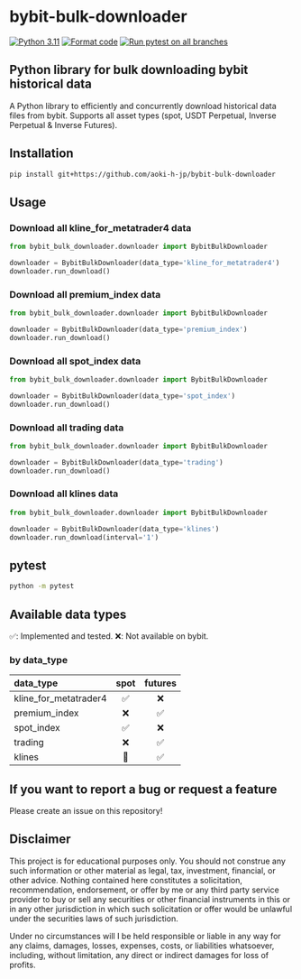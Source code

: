 # bybit-bulk-downloader

[![Python 3.11](https://img.shields.io/badge/python-3.11-blue.svg)](https://www.python.org/downloads/release/python-3110//)
[![Format code](https://github.com/aoki-h-jp/bybit-bulk-downloader/actions/workflows/Formatter.yml/badge.svg)](https://github.com/aoki-h-jp/bybit-bulk-downloader/actions/workflows/Formatter.yml)
[![Run pytest on all branches](https://github.com/aoki-h-jp/bybit-bulk-downloader/actions/workflows/pytest.yaml/badge.svg)](https://github.com/aoki-h-jp/bybit-bulk-downloader/actions/workflows/pytest.yaml)

## Python library for bulk downloading bybit historical data

A Python library to efficiently and concurrently download historical data files from bybit. Supports all asset types (spot, USDT Perpetual, Inverse Perpetual &amp; Inverse Futures).

## Installation

```bash
pip install git+https://github.com/aoki-h-jp/bybit-bulk-downloader
```

## Usage

### Download all kline_for_metatrader4 data

```python
from bybit_bulk_downloader.downloader import BybitBulkDownloader

downloader = BybitBulkDownloader(data_type='kline_for_metatrader4')
downloader.run_download()
```

### Download all premium_index data

```python
from bybit_bulk_downloader.downloader import BybitBulkDownloader

downloader = BybitBulkDownloader(data_type='premium_index')
downloader.run_download()
```

### Download all spot_index data

```python
from bybit_bulk_downloader.downloader import BybitBulkDownloader

downloader = BybitBulkDownloader(data_type='spot_index')
downloader.run_download()
```

### Download all trading data

```python
from bybit_bulk_downloader.downloader import BybitBulkDownloader

downloader = BybitBulkDownloader(data_type='trading')
downloader.run_download()
```

### Download all klines data

```python
from bybit_bulk_downloader.downloader import BybitBulkDownloader

downloader = BybitBulkDownloader(data_type='klines')
downloader.run_download(interval='1')
```

## pytest

```bash
python -m pytest
```

## Available data types

✅: Implemented and tested. ❌: Not available on bybit.

### by data_type

| data_type           | spot | futures   |
| :------------------ | :--: | :--: |
| kline_for_metatrader4           | ✅   | ❌   |
| premium_index           | ❌   | ✅   |
| spot_index           | ✅   | ❌   |
| trading | ❌   | ✅   |
| klines | 🚧   | ✅   |

## If you want to report a bug or request a feature

Please create an issue on this repository!

## Disclaimer

This project is for educational purposes only. You should not construe any such information or other material as legal,
tax, investment, financial, or other advice. Nothing contained here constitutes a solicitation, recommendation,
endorsement, or offer by me or any third party service provider to buy or sell any securities or other financial
instruments in this or in any other jurisdiction in which such solicitation or offer would be unlawful under the
securities laws of such jurisdiction.

Under no circumstances will I be held responsible or liable in any way for any claims, damages, losses, expenses, costs,
or liabilities whatsoever, including, without limitation, any direct or indirect damages for loss of profits.
